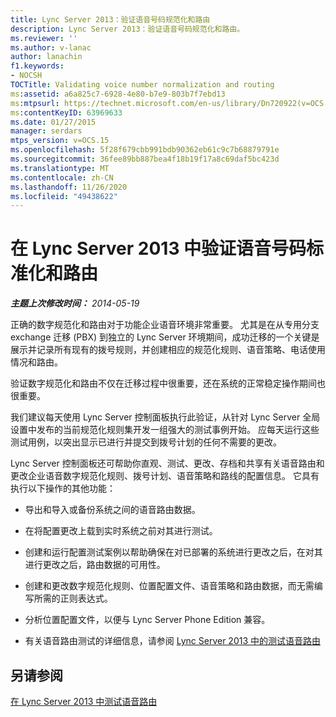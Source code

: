 ```yaml
---
title: Lync Server 2013：验证语音号码规范化和路由
description: Lync Server 2013：验证语音号码规范化和路由。
ms.reviewer: ''
ms.author: v-lanac
author: lanachin
f1.keywords:
- NOCSH
TOCTitle: Validating voice number normalization and routing
ms:assetid: a6a825c7-6928-4e80-b7e9-803b7f7ebd13
ms:mtpsurl: https://technet.microsoft.com/en-us/library/Dn720922(v=OCS.15)
ms:contentKeyID: 63969633
ms.date: 01/27/2015
manager: serdars
mtps_version: v=OCS.15
ms.openlocfilehash: 5f28f679cbb991bdb90362eb61c9c7b68879791e
ms.sourcegitcommit: 36fee89bb887bea4f18b19f17a8c69daf5bc423d
ms.translationtype: MT
ms.contentlocale: zh-CN
ms.lasthandoff: 11/26/2020
ms.locfileid: "49438622"
---
```

# <a name="validating-voice-number-normalization-and-routing-in-lync-server-2013"></a>在 Lync Server 2013 中验证语音号码标准化和路由

<div data-xmlns="http://www.w3.org/1999/xhtml">

<div class="topic" data-xmlns="http://www.w3.org/1999/xhtml" data-msxsl="urn:schemas-microsoft-com:xslt" data-cs="https://msdn.microsoft.com/">

<div data-asp="https://msdn2.microsoft.com/asp">



</div>

<div id="mainSection">

<div id="mainBody">

<span> </span>

_**主题上次修改时间：** 2014-05-19_

正确的数字规范化和路由对于功能企业语音环境非常重要。 尤其是在从专用分支 exchange 迁移 (PBX) 到独立的 Lync Server 环境期间，成功迁移的一个关键是展示并记录所有现有的拨号规则，并创建相应的规范化规则、语音策略、电话使用情况和路由。

验证数字规范化和路由不仅在迁移过程中很重要，还在系统的正常稳定操作期间也很重要。

我们建议每天使用 Lync Server 控制面板执行此验证，从针对 Lync Server 全局设置中发布的当前规范化规则集开发一组强大的测试事例开始。 应每天运行这些测试用例，以突出显示已进行并提交到拨号计划的任何不需要的更改。

Lync Server 控制面板还可帮助你直观、测试、更改、存档和共享有关语音路由和更改企业语音数字规范化规则、拨号计划、语音策略和路线的配置信息。 它具有执行以下操作的其他功能：

  - 导出和导入或备份系统之间的语音路由数据。

  - 在将配置更改上载到实时系统之前对其进行测试。

  - 创建和运行配置测试案例以帮助确保在对已部署的系统进行更改之后，在对其进行更改之后，路由数据的可用性。

  - 创建和更改数字规范化规则、位置配置文件、语音策略和路由数据，而无需编写所需的正则表达式。

  - 分析位置配置文件，以便与 Lync Server Phone Edition 兼容。

  - 有关语音路由测试的详细信息，请参阅 [Lync Server 2013 中的测试语音路由](lync-server-2013-test-voice-routing.md)

<div>

## <a name="see-also"></a>另请参阅


[在 Lync Server 2013 中测试语音路由](lync-server-2013-test-voice-routing.md)  
  

</div>

</div>

<span> </span>

</div>

</div>

</div>

